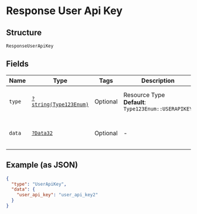 
# Response User Api Key

## Structure

`ResponseUserApiKey`

## Fields

| Name | Type | Tags | Description | Getter | Setter |
|  --- | --- | --- | --- | --- | --- |
| `type` | [`?string(Type123Enum)`](../../doc/models/type-123-enum.md) | Optional | Resource Type<br>**Default**: `Type123Enum::USERAPIKEY` | getType(): ?string | setType(?string type): void |
| `data` | [`?Data32`](../../doc/models/data-32.md) | Optional | - | getData(): ?Data32 | setData(?Data32 data): void |

## Example (as JSON)

```json
{
  "type": "UserApiKey",
  "data": {
    "user_api_key": "user_api_key2"
  }
}
```

